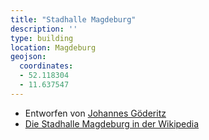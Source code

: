 ```yaml
---
title: "Stadhalle Magdeburg"
description: ''
type: building
location: Magdeburg
geojson:
  coordinates:
  - 52.118304
  - 11.637547
---
```


* Entworfen von [Johannes Göderitz](/tags/Johannes-Göderitz)
* [Die Stadhalle Magdeburg in der Wikipedia](https://de.wikipedia.org/wiki/Stadthalle_Magdeburg)
